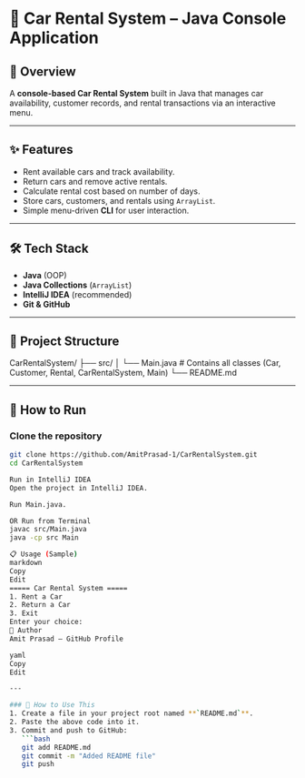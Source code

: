 # 🚗 Car Rental System – Java Console Application

## 📌 Overview
A **console-based Car Rental System** built in Java that manages car availability, customer records, and rental transactions via an interactive menu.

---

## ✨ Features
- Rent available cars and track availability.
- Return cars and remove active rentals.
- Calculate rental cost based on number of days.
- Store cars, customers, and rentals using `ArrayList`.
- Simple menu-driven **CLI** for user interaction.

---

## 🛠 Tech Stack
- **Java** (OOP)
- **Java Collections** (`ArrayList`)
- **IntelliJ IDEA** (recommended)
- **Git & GitHub**

---

## 📂 Project Structure
CarRentalSystem/
├── src/
│ └── Main.java # Contains all classes (Car, Customer, Rental, CarRentalSystem, Main)
└── README.md


---

## 🚀 How to Run
### Clone the repository
```bash
git clone https://github.com/AmitPrasad-1/CarRentalSystem.git
cd CarRentalSystem

Run in IntelliJ IDEA
Open the project in IntelliJ IDEA.

Run Main.java.

OR Run from Terminal
javac src/Main.java
java -cp src Main

📋 Usage (Sample)
markdown
Copy
Edit
===== Car Rental System =====
1. Rent a Car
2. Return a Car
3. Exit
Enter your choice:
👤 Author
Amit Prasad – GitHub Profile

yaml
Copy
Edit

---

### 📍 How to Use This
1. Create a file in your project root named **`README.md`**.
2. Paste the above code into it.
3. Commit and push to GitHub:
   ```bash
   git add README.md
   git commit -m "Added README file"
   git push
